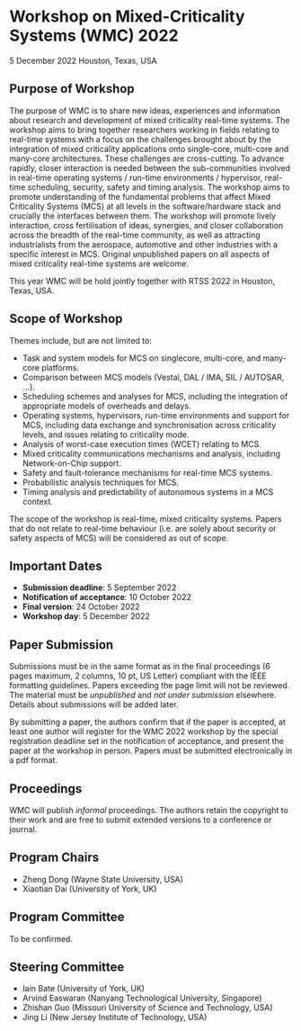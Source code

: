 # Workshop on Mixed-Criticality Systems (WMC) 2022

5 December 2022
Houston, Texas, USA

## Purpose of Workshop

The purpose of WMC is to share new ideas, experiences and information about research and development of mixed criticality real-time systems. The workshop aims to bring together researchers working in fields relating to real-time systems with a focus on the challenges brought about by the integration of mixed criticality applications onto single-core, multi-core and many-core architectures. These challenges are cross-cutting. To advance rapidly, closer interaction is needed between the sub-communities involved in real-time operating systems / run-time environments / hypervisor, real-time scheduling, security, safety and timing analysis. The workshop aims to promote understanding of the fundamental problems that affect Mixed Criticality Systems (MCS) at all levels in the software/hardware stack and crucially the interfaces between them. The workshop will promote lively interaction, cross fertilisation of ideas, synergies, and closer collaboration across the breadth of the real-time community, as well as attracting industrialists from the aerospace, automotive and other industries with a specific interest in MCS. Original unpublished papers on all aspects of mixed criticality real-time systems are welcome. 

This year WMC will be hold jointly together with RTSS 2022 in Houston, Texas, USA.

## Scope of Workshop

Themes include, but are not limited to:

- Task and system models for MCS on singlecore, multi-core, and many-core platforms.
- Comparison between MCS models (Vestal, DAL / IMA, SIL / AUTOSAR, …).
- Scheduling schemes and analyses for MCS, including the integration of appropriate models of overheads and delays.
- Operating systems, hypervisors, run-time environments and support for MCS, including data exchange and synchronisation across criticality levels, and issues relating to criticality mode.
- Analysis of worst-case execution times (WCET) relating to MCS.
- Mixed criticality communications mechanisms and analysis, including Network-on-Chip support.
- Safety and fault-tolerance mechanisms for real-time MCS systems.
- Probabilistic analysis techniques for MCS.
- Timing analysis and predictability of autonomous systems in a MCS context.

The scope of the workshop is real-time, mixed criticality systems. Papers that do not relate to real-time behaviour (i.e. are solely about security or safety aspects of MCS) will be considered as out of scope.

## Important Dates

- **Submission deadline**: 5 September 2022
- **Notification of acceptance**: 10 October 2022
- **Final version**: 24 October 2022
- **Workshop day**: 5 December 2022

## Paper Submission

Submissions must be in the same format as in the final proceedings (6 pages maximum, 2 columns, 10 pt, US Letter) compliant with the IEEE formatting guidelines. Papers exceeding the page limit will not be reviewed. The material must be *unpublished* and *not under submission* elsewhere. Details about submissions will be added later.

By submitting a paper, the authors confirm that if the paper is accepted, at least one author will register for the WMC 2022 workshop by the special registration deadline set in the notification of acceptance, and present the paper at the workshop in person. Papers must be submitted electronically in a pdf format. 

## Proceedings

WMC will publish *informal* proceedings. The authors retain the copyright to their work and are free to submit extended versions to a conference or journal.

## Program Chairs

- Zheng Dong (Wayne State University, USA)
- Xiaotian Dai (University of York, UK)

## Program Committee

To be confirmed.

## Steering Committee

- Iain Bate (University of York, UK)
- Arvind Easwaran (Nanyang Technological University, Singapore)
- Zhishan Guo (Missouri University of Science and Technology, USA)
- Jing Li (New Jersey Institute of Technology, USA)
